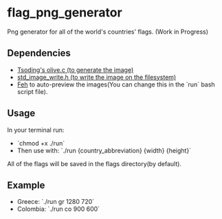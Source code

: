 # flag_png_generator
Png generator for all of the world's countries' flags. (Work in Progress)

## Dependencies
<ul>
<li><a target="_blank" rel="noreferrer" href="https://www.github.com/tsoding/olive.c">Tsoding's olive.c (to generate the image)</a></li>
<li><a target="_blank" rel="noreferrer" href="https://raw.githubusercontent.com/nothings/stb/master/stb_image_write.h">std_image_write.h (to write the image on the filesystem)</a></li>
<li><a target="_blank" rel="noreferrer" href="https://github.com/derf/feh">Feh</a> to auto-preview the images(You can change this in the `run` bash script file).</li>
</ul>

## Usage
In your terminal run:
<ul>
<li>`chmod +x ./run`</li>
<li>Then use with: `./run {country_abbreviation} {width} {height}`</li>
</ul>
All of the flags will be saved in the flags directory(by default).

## Example
<ul>
<li>Greece: `./run gr 1280 720`</li>
<li>Colombia: `./run co 900 600`</li>
</ul>
